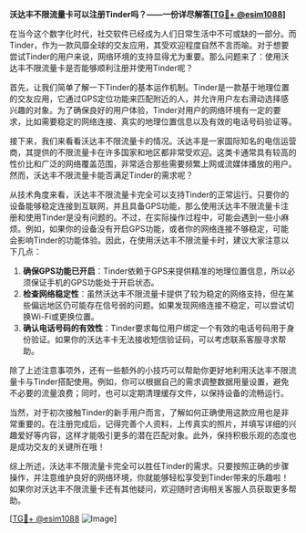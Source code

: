 **沃达丰不限流量卡可以注册Tinder吗？——一份详尽解答[[TG💪+ @esim1088](https://t.me/s/esim1088)]**

在当今这个数字化时代，社交软件已经成为人们日常生活中不可或缺的一部分。而Tinder，作为一款风靡全球的交友应用，其受欢迎程度自然不言而喻。对于想要尝试Tinder的用户来说，网络环境的支持显得尤为重要。那么问题来了：使用沃达丰不限流量卡是否能够顺利注册并使用Tinder呢？

首先，让我们简单了解一下Tinder的基本运作机制。Tinder是一款基于地理位置的交友应用，它通过GPS定位功能来匹配附近的人，并允许用户左右滑动选择感兴趣的对象。为了确保良好的用户体验，Tinder对用户的网络环境有一定的要求，比如需要稳定的网络连接、真实的地理位置信息以及有效的电话号码验证等。

接下来，我们来看看沃达丰不限流量卡的情况。沃达丰是一家国际知名的电信运营商，其提供的不限流量卡在许多国家和地区都非常受欢迎。这类卡通常具有较高的性价比和广泛的网络覆盖范围，非常适合那些需要频繁上网或流媒体播放的用户。然而，沃达丰不限流量卡能否满足Tinder的需求呢？

从技术角度来看，沃达丰不限流量卡完全可以支持Tinder的正常运行。只要你的设备能够稳定连接到互联网，并且具备GPS功能，那么使用沃达丰不限流量卡注册和使用Tinder是没有问题的。不过，在实际操作过程中，可能会遇到一些小麻烦。例如，如果你的设备没有开启GPS功能，或者你的网络连接不够稳定，可能会影响Tinder的功能体验。因此，在使用沃达丰不限流量卡时，建议大家注意以下几点：

1. **确保GPS功能已开启**：Tinder依赖于GPS来提供精准的地理位置信息，所以必须保证手机的GPS功能处于开启状态。
2. **检查网络稳定性**：虽然沃达丰不限流量卡提供了较为稳定的网络支持，但在某些偏远地区仍可能存在信号弱的问题。如果发现网络连接不稳定，可以尝试切换Wi-Fi或更换位置。
3. **确认电话号码的有效性**：Tinder要求每位用户绑定一个有效的电话号码用于身份验证。如果你的沃达丰卡无法接收短信验证码，可以考虑联系客服寻求帮助。

除了上述注意事项外，还有一些额外的小技巧可以帮助你更好地利用沃达丰不限流量卡与Tinder搭配使用。例如，你可以根据自己的需求调整数据用量设置，避免不必要的流量浪费；同时，也可以定期清理缓存文件，以保持设备的流畅运行。

当然，对于初次接触Tinder的新手用户而言，了解如何正确使用这款应用也是非常重要的。在注册完成后，记得完善个人资料，上传真实的照片，并填写详细的兴趣爱好等内容，这样才能吸引更多的潜在匹配对象。此外，保持积极乐观的态度也是成功交友的关键所在哦！

综上所述，沃达丰不限流量卡完全可以胜任Tinder的需求。只要按照正确的步骤操作，并注意维护良好的网络环境，你就能够轻松享受到Tinder带来的乐趣啦！如果你对沃达丰不限流量卡还有其他疑问，欢迎随时咨询相关客服人员获取更多帮助。

[[TG💪+ @esim1088](https://t.me/s/esim1088) ![Image](https://i.postimg.cc/4NQfJmqS/Snipaste-2025-05-13-00-14-12.png)]